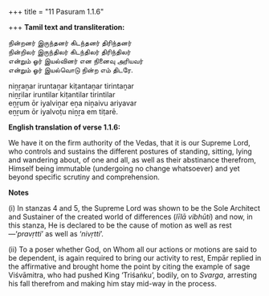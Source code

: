 +++
title = "11 Pasuram 1.1.6"

+++
**Tamil text and transliteration:**

நின்றனர் இருந்தனர் கிடந்தனர் திரிந்தனர்  
நின்றிலர் இருந்திலர் கிடந்திலர் திரிந்திலர்  
என்றும் ஓர் இயல்வினர் என நினைவு அரியவர்  
என்றும் ஓர் இயல்வொடு நின்ற எம் திடரே.

niṉṟaṉar iruntaṉar kiṭantaṉar tirintaṉar  
niṉṟilar iruntilar kiṭantilar tirintilar  
eṉṟum ōr iyalviṉar eṉa niṉaivu ariyavar  
eṉṟum ōr iyalvoṭu niṉṟa em tiṭarē.

**English translation of verse 1.1.6:**

We have it on the firm authority of the Vedas, that it is our Supreme Lord, who controls and sustains the different postures of standing, sitting, lying and wandering about, of one and all, as well as their abstinance therefrom, Himself being immutable (undergoing no change whatsoever) and yet beyond specific scrutiny and comprehension.

**Notes**

\(i\) In stanzas 4 and 5, the Supreme Lord was shown to be the Sole Architect and Sustainer of the created world of differences (*līlā vibhūti*) and now, in this stanza, He is declared to be the cause of motion as well as rest—‘*pravṛtti*’ as well as ‘*nivṛtti*’.

\(ii\) To a poser whether God, on Whom all our actions or motions are said to be dependent, is again required to bring our activity to rest, Empār replied in the affirmative and brought home the point by citing the example of sage Viśvāmitra, who had pushed King ‘Triśaṅku’, bodily, on to *Svarga*, arresting his fall therefrom and making him stay mid-way in the process.


